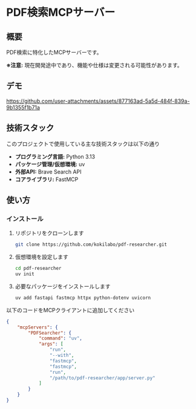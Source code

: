 # PDF検索MCPサーバー

## 概要

PDF検索に特化したMCPサーバーです。

**※注意:** 現在開発途中であり、機能や仕様は変更される可能性があります。

## デモ

https://github.com/user-attachments/assets/877163ad-5a5d-484f-839a-9b1355f1b71a

## 技術スタック

このプロジェクトで使用している主な技術スタックは以下の通り

-   **プログラミング言語:** Python 3.13
-   **パッケージ管理/仮想環境:** uv
-   **外部API:** Brave Search API
-   **コアライブラリ:** FastMCP

## 使い方

### インストール

1.  リポジトリをクローンします
    ```bash
    git clone https://github.com/kokilabo/pdf-researcher.git
    ```
2.  仮想環境を設定します
    ```bash
    cd pdf-researcher
    uv init
    ```
3.  必要なパッケージをインストールします
    ```bash
    uv add fastapi fastmcp httpx python-dotenv uvicorn
    ```
以下のコードをMCPクライアントに追加してください

```json
{
    "mcpServers": {
        "PDFSearcher": {
            "command": "uv",
            "args": [
                "run",
                "--with",
                "fastmcp",
                "fastmcp",
                "run",
                "/path/to/pdf-researcher/app/server.py"
            ]
        }
    }
}

```
